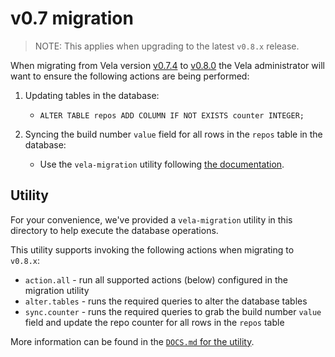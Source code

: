 # v0.7 migration

> NOTE: This applies when upgrading to the latest `v0.8.x` release.

When migrating from Vela version [v0.7.4](../../releases/v0.7.4.md) to [v0.8.0](../../releases/v0.8.0.md) the Vela administrator will want to ensure the following actions are being performed:

1. Updating tables in the database:
   * `ALTER TABLE repos ADD COLUMN IF NOT EXISTS counter INTEGER;`

1. Syncing the build number `value` field for all rows in the `repos` table in the database:
   * Use the `vela-migration` utility following [the documentation](DOCS.md).

## Utility

For your convenience, we've provided a `vela-migration` utility in this directory to help execute the database operations.

This utility supports invoking the following actions when migrating to `v0.8.x`:

* `action.all` - run all supported actions (below) configured in the migration utility
* `alter.tables` - runs the required queries to alter the database tables
* `sync.counter` - runs the required queries to grab the build number `value` field and update the repo counter for all rows in the `repos` table

More information can be found in the [`DOCS.md` for the utility](DOCS.md).
